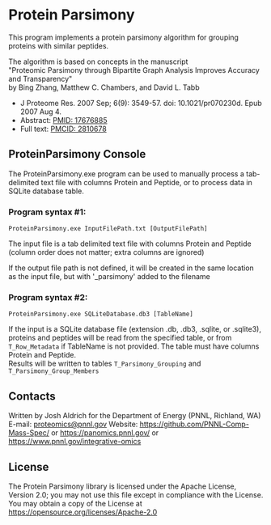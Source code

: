 # Protein Parsimony

This program implements a protein parsimony algorithm for grouping proteins with similar peptides.

The algorithm is based on concepts in the manuscript \
"Proteomic Parsimony through Bipartite Graph Analysis Improves Accuracy and Transparency" \
by Bing Zhang, Matthew C. Chambers, and David L. Tabb
* J Proteome Res. 2007 Sep; 6(9): 3549-57. doi: 10.1021/pr070230d. Epub 2007 Aug 4.
* Abstract: [PMID: 17676885](https://pubmed.ncbi.nlm.nih.gov/17676885/)
* Full text: [PMCID: 2810678](https://www.ncbi.nlm.nih.gov/pmc/articles/PMC2810678)

## ProteinParsimony Console

The ProteinParsimony.exe program can be used to manually process 
a tab-delimited text file with columns Protein and Peptide,
or to process data in SQLite database table.

### Program syntax #1:
`ProteinParsimony.exe InputFilePath.txt [OutputFilePath]`

The input file is a tab delimited text file with columns Protein and Peptide
(column order does not matter; extra columns are ignored)

If the output file path is not defined, it will be created in the same location
as the input file, but with '_parsimony' added to the filename

### Program syntax #2:
`ProteinParsimony.exe SQLiteDatabase.db3 [TableName]`

If the input is a SQLite database file (extension .db, .db3, .sqlite,
or .sqlite3), proteins and peptides will be read from the specified table,
or from `T_Row_Metadata` if TableName is not provided. The table must have columns
Protein and Peptide. \
Results will be written to tables `T_Parsimony_Grouping` and
`T_Parsimony_Group_Members`

## Contacts

Written by Josh Aldrich for the Department of Energy (PNNL, Richland, WA) \
E-mail: proteomics@pnnl.gov
Website: https://github.com/PNNL-Comp-Mass-Spec/ or https://panomics.pnnl.gov/ or https://www.pnnl.gov/integrative-omics

## License

The Protein Parsimony library is licensed under the Apache License, Version 2.0; you may not use this 
file except in compliance with the License.  You may obtain a copy of the 
License at https://opensource.org/licenses/Apache-2.0
